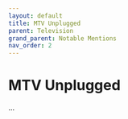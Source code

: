 ```yaml
---
layout: default
title: MTV Unplugged
parent: Television
grand_parent: Notable Mentions
nav_order: 2
---
```


# MTV Unplugged

...